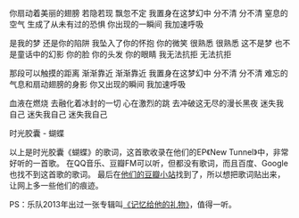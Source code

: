 你扇动着美丽的翅膀 若隐若现 飘忽不定
我置身在这梦幻中 分不清 分不清
窒息的空气 生成了从未有过的恐惧
你出现的一瞬间 我加速呼吸

是我的梦 还是你的陷阱
我坠入了你的怀抱
你的微笑 很熟悉 很熟悉
这不是梦 也不是童话中的幻影
你的脸 你的头发 你的眼睛
我无法抗拒 无法抗拒

那段可以触摸的距离 渐渐靠近 渐渐靠近
我置身在这梦幻中 分不清 分不清
难忘的气息和扇动翅膀的身影
你又出现的瞬间 我加速呼吸

血液在燃烧 去融化着冰封的一切
心在激烈的跳 去冲破这无尽的漫长黑夜
迷失我自己 迷失我自己 迷失我自己

时光胶囊 - 蝴蝶

以上是时光胶囊《蝴蝶》的歌词，这首歌收录在他们的EP《New Tunnel》中，非常好听的一首歌。
在QQ音乐、豆瓣FM可以听，但都没有歌词，而且百度、Google也找不到这首歌的歌词。
最后在[他们的豆瓣小站](https://site.douban.com/TimeCapsule/room/3184174/ )找到了，所以想把歌词贴出来，让网上多一些他们的痕迹。

PS：乐队2013年出过一张专辑叫[《记忆给他的礼物》](https://music.douban.com/subject/25769516/ )，值得一听。